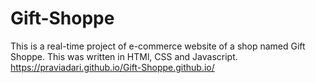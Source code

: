 # Gift-Shoppe
This is a real-time project of e-commerce website of a shop named Gift Shoppe.
This was written in HTMl, CSS and Javascript.
 https://praviadari.github.io/Gift-Shoppe.github.io/
